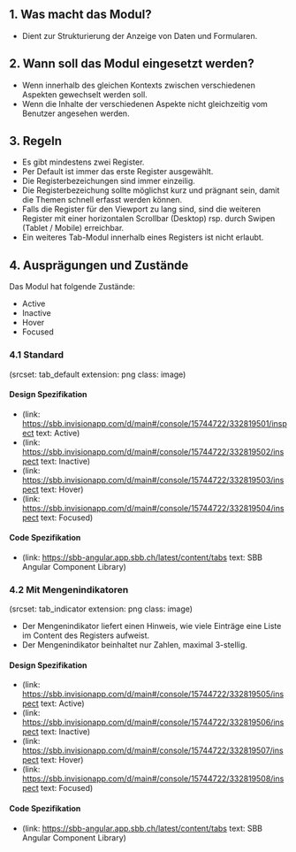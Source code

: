 ## 1. Was macht das Modul?
* Dient zur Strukturierung der Anzeige von Daten und Formularen.

## 2. Wann soll das Modul eingesetzt werden? 
* Wenn innerhalb des gleichen Kontexts zwischen verschiedenen Aspekten gewechselt werden soll.
* Wenn die Inhalte der verschiedenen Aspekte nicht gleichzeitig vom Benutzer angesehen werden.

## 3. Regeln
* Es gibt mindestens zwei Register.
* Per Default ist immer das erste Register ausgewählt.
* Die Registerbezeichungen sind immer einzeilig.
* Die Registerbezeichung sollte möglichst kurz und prägnant sein, damit die Themen schnell erfasst werden können.
* Falls die Register für den Viewport zu lang sind, sind die weiteren Register mit einer horizontalen Scrollbar (Desktop) rsp. durch Swipen (Tablet / Mobile) erreichbar.
* Ein weiteres Tab-Modul innerhalb eines Registers ist nicht erlaubt.

## 4. Ausprägungen und Zustände 
Das Modul hat folgende Zustände:
* Active
* Inactive
* Hover
* Focused

### 4.1 Standard
(srcset: tab_default extension: png class: image)

#### Design Spezifikation
*   (link: https://sbb.invisionapp.com/d/main#/console/15744722/332819501/inspect text: Active)
*   (link: https://sbb.invisionapp.com/d/main#/console/15744722/332819502/inspect text: Inactive)
*   (link: https://sbb.invisionapp.com/d/main#/console/15744722/332819503/inspect text: Hover)
*   (link: https://sbb.invisionapp.com/d/main#/console/15744722/332819504/inspect text: Focused)

#### Code Spezifikation
* (link: https://sbb-angular.app.sbb.ch/latest/content/tabs text: SBB Angular Component Library)

### 4.2 Mit Mengenindikatoren 
(srcset: tab_indicator extension: png class: image)
* Der Mengenindikator liefert einen Hinweis, wie viele Einträge eine Liste im Content des Registers aufweist.
* Der Mengenindikator beinhaltet nur Zahlen, maximal 3-stellig.

#### Design Spezifikation
*   (link: https://sbb.invisionapp.com/d/main#/console/15744722/332819505/inspect text: Active)
*   (link: https://sbb.invisionapp.com/d/main#/console/15744722/332819506/inspect text: Inactive)
*   (link: https://sbb.invisionapp.com/d/main#/console/15744722/332819507/inspect text: Hover)
*   (link: https://sbb.invisionapp.com/d/main#/console/15744722/332819508/inspect text: Focused)

#### Code Spezifikation
* (link: https://sbb-angular.app.sbb.ch/latest/content/tabs text: SBB Angular Component Library)